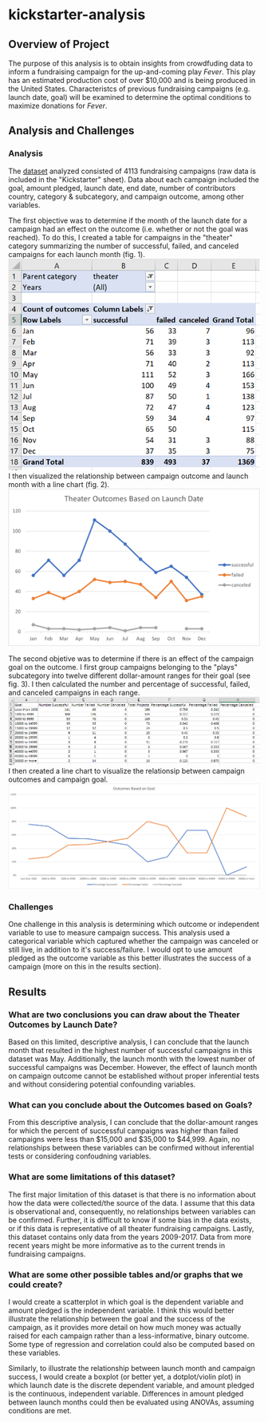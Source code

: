 # kickstarter-analysis

## Overview of Project

The purpose of this analysis is to obtain insights from crowdfuding data to inform a fundraising campaign for the up-and-coming play *Fever*. This play has an estimated production cost of over $10,000 and is being produced in the United States. Characteristcs of previous fundraising campaigns (e.g. launch date, goal) will be examined to determine the optimal conditions to maximize donations for *Fever*.

## Analysis and Challenges

### Analysis

The [dataset](Kickstarter_Challenge.xlsx) analyzed consisted of 4113 fundraising campaigns (raw data is included in the "Kickstarter" sheet). Data about each campaign included the goal, amount pledged, launch date, end date, number of contributors country, category & subcategory, and campaign outcome, among other variables. 

The first objective was to determine if the month of the launch date for a campaign had an effect on the outcome (i.e. whether or not the goal was reached). To do this, I created a table for campaigns in the "theater" category summarizing the number of successful, failed, and canceled campaigns for each launch month (fig. 1).
![Fig. 1](/resources/launch_date_pivot.png)
I then visualized the relationship between campaign outcome and launch month with a line chart (fig. 2).
![Fig. 2](/resources/theater_outcomes_vs_launch.png)

The second objetive was to determine if there is an effect of the campaign goal on the outcome. I first group campaigns belonging to the "plays" subcategory into twelve different dollar-amount ranges for their goal (see fig. 3). I then calculated the number and percentage of successful, failed, and canceled campaigns in each range.
![Fig. 3](/resources/goal_table.png)
I then created a line chart to visualize the relationsip between campaign outcomes and campaign goal.
![Fig. 4](/resources/Outcomes_vs_Goals.png)

### Challenges

One challenge in this analysis is determining which outcome or independent variable to use to measure campaign success. This analysis used a categorical variable which captured whether the campaign was canceled or still live, in addition to it's success/failure. I would opt to use amount pledged as the outcome variable as this better illustrates the success of a campaign (more on this in the results section).

## Results
### What are two conclusions you can draw about the Theater Outcomes by Launch Date?

Based on this limited, descriptive analysis, I can conclude that the launch month that resulted in the highest number of successful campaigns in this dataset was May. Additionally, the launch month with the lowest number of successful campaigns was December. However, the effect of launch month on campaign outcome cannot be established without proper inferential tests and without considering potential confounding variables.

### What can you conclude about the Outcomes based on Goals?

From this descriptive analysis, I can conclude that the dollar-amount ranges for which the percent of successful campaigns was higher than failed campaigns were less than $15,000 and $35,000 to $44,999. Again, no relationships between these variables can be confirmed without inferential tests or considering confoudning variables.

### What are some limitations of this dataset?

The first major limitation of this dataset is that there is no information about how the data were collected/the source of the data. I assume that this data is observational and, consequently, no relationships between variables can be confirmed. Further, it is difficult to know if some bias in the data exists, or if this data is representative of all theater fundraising campaigns. Lastly, this dataset contains only data from the years 2009-2017. Data from more recent years might be more informative as to the current trends in fundraising campaigns.

### What are some other possible tables and/or graphs that we could create?

I would create a scatterplot in which goal is the dependent variable and amount pledged is the independent variable. I think this would better illustrate the relationship between the goal and the success of the campaign, as it provides more detail on how much money was actually raised for each campaign rather than a less-informative, binary outcome. Some type of regression and correlation could also be computed based on these variables.

Similarly, to illustrate the relationship between launch month and campaign success, I would create a boxplot (or better yet, a dotplot/violin plot) in which launch date is the discrete dependent variable, and amount pledged is the continuous, independent variable. Differences in amount pledged between launch months could then be evaluated using ANOVAs, assuming conditions are met.